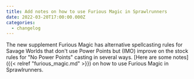 ```yaml
---
title: Add notes on how to use Furious Magic in Sprawlrunners
date: 2022-03-20T17:00:00.000Z
categories:
  - changelog
---
```


The new supplement Furious Magic has alternative spellcasting rules for Savage Worlds that don't use Power Points but (IMO) improve on the stock rules for "No Power Points" casting in several ways. [Here are some notes]({{< relref "furious_magic.md" >}}) on how to use Furious Magic in Sprawlrunners.
<!--more-->